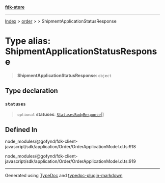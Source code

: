 [**fdk-store**](../../../README.md)
***

[Index](../../../API.md) > [order](../../README.md) > [<internal>](../README.md) > ShipmentApplicationStatusResponse

# Type alias: ShipmentApplicationStatusResponse

> **ShipmentApplicationStatusResponse**: `object`

## Type declaration

### `statuses`

> `optional` **statuses**: [`StatusesBodyResponse`](type-alias.StatusesBodyResponse.md)[]

## Defined In

node\_modules/@gofynd/fdk-client-javascript/sdk/application/Order/OrderApplicationModel.d.ts:918

node\_modules/@gofynd/fdk-client-javascript/sdk/application/Order/OrderApplicationModel.d.ts:919

***
Generated using [TypeDoc](https://typedoc.org/) and [typedoc-plugin-markdown](https://www.npmjs.com/package/typedoc-plugin-markdown)
